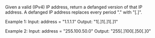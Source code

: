 Given a valid (IPv4) IP address, return a defanged version of that IP address.
A defanged IP address replaces every period "." with "[.]".

Example 1:
Input: address = "1.1.1.1"
Output: "1[.]1[.]1[.]1"

Example 2:
Input: address = "255.100.50.0"
Output: "255[.]100[.]50[.]0"